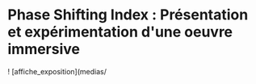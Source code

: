 # **Phase Shifting Index** : Présentation et expérimentation d'une oeuvre immersive

! [affiche_exposition](medias/
